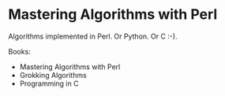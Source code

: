 # Mastering Algorithms with Perl

Algorithms implemented in Perl. Or Python. Or C :-).

Books:

* Mastering Algorithms with Perl
* Grokking Algorithms
* Programming in C
